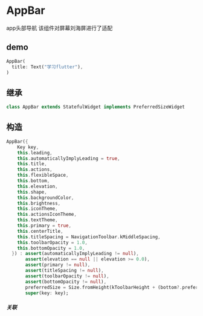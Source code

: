 # AppBar

app头部导航 该组件对屏幕刘海屏进行了适配 

## demo
``` dart
AppBar(
  title: Text("学习flutter"),
)
```

## 继承
``` dart
class AppBar extends StatefulWidget implements PreferredSizeWidget 	
```
## 构造

``` dart
AppBar({
    Key key,
    this.leading,
    this.automaticallyImplyLeading = true,
    this.title,
    this.actions,
    this.flexibleSpace,
    this.bottom,
    this.elevation,
    this.shape,
    this.backgroundColor,
    this.brightness,
    this.iconTheme,
    this.actionsIconTheme,
    this.textTheme,
    this.primary = true,
    this.centerTitle,
    this.titleSpacing = NavigationToolbar.kMiddleSpacing,
    this.toolbarOpacity = 1.0,
    this.bottomOpacity = 1.0,
  }) : assert(automaticallyImplyLeading != null),
       assert(elevation == null || elevation >= 0.0),
       assert(primary != null),
       assert(titleSpacing != null),
       assert(toolbarOpacity != null),
       assert(bottomOpacity != null),
       preferredSize = Size.fromHeight(kToolbarHeight + (bottom?.preferredSize?.height ?? 0.0)),
       super(key: key);
```
##### 关联

<!-- [LimitedBox](./LimitedBox.md)

[Align](./Align.md)

[Padding](./Padding.md)

[DecoratedBox](./DecoratedBox.md)

[ConstrainedBox](./ConstrainedBox.md)

[Transform](./Transform.html) -->
